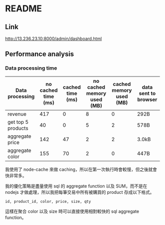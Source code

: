 # README

## Link

http://13.236.23.10:8000/admin/dashboard.html

## Performance analysis

### Data processing time

| Data processing    | no cached time (ms) | cached time (ms) | no cached memory used (MB) | cached memory used (MB) | data sent to browser |
| ------------------ | ------------------- | ---------------- | -------------------------- | ----------------------- | -------------------- |
| revenue            | 417                 | 0                | 8                          | 0                       | 292B                 |
| get top 5 products | 40                  | 0                | 5                          | 2                       | 578B                 |
| aggregate price    | 142                 | 47               | 2                          | 2                       | 3.0kB                |
| aggregate color    | 155                 | 70               | 2                          | 0                       | 447B                 |

我使用了 node-cache 來做 caching，所以在第一次執行時會較慢，但之後就會快非常多。

我的優化策略是盡量使用 sql 的 aggregate function 以及 SUM，而不是在 nodejs 才做處理，所以我把每筆交易中所有被購買的 product 存成以下格式。

```
id, product_id, color, price, size, qty
```

這樣在聚合 color 以及 size 時可以直接使用相對較快的 sql aggregate function。

